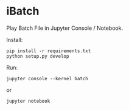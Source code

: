 # iBatch

Play Batch File in Jupyter Console / Notebook.

Install:

```
pip install -r requirements.txt
python setup.py develop
```

Run:

```
jupyter console --kernel batch
```

or

```
jupyter notebook
```